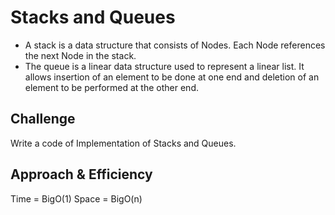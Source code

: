 # Stacks and Queues
- A stack is a data structure that consists of Nodes. Each Node references the next Node in the stack.
- The queue is a linear data structure used to represent a linear list. It allows insertion of an element to be done at one end and deletion of an element to be performed at the other end.
## Challenge
Write a code of Implementation of Stacks and Queues.
## Approach & Efficiency
Time = BigO(1)
Space = BigO(n)

